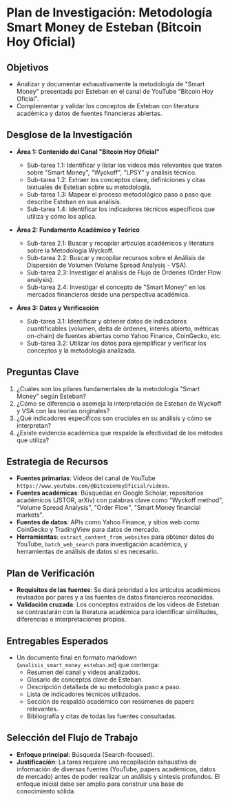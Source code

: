 # Plan de Investigación: Metodología Smart Money de Esteban (Bitcoin Hoy Oficial)

## Objetivos
- Analizar y documentar exhaustivamente la metodología de "Smart Money" presentada por Esteban en el canal de YouTube "Bitcoin Hoy Oficial".
- Complementar y validar los conceptos de Esteban con literatura académica y datos de fuentes financieras abiertas.

## Desglose de la Investigación
- **Área 1: Contenido del Canal "Bitcoin Hoy Oficial"**
  - Sub-tarea 1.1: Identificar y listar los videos más relevantes que traten sobre "Smart Money", "Wyckoff", "LPSY" y análisis técnico.
  - Sub-tarea 1.2: Extraer los conceptos clave, definiciones y citas textuales de Esteban sobre su metodología.
  - Sub-tarea 1.3: Mapear el proceso metodológico paso a paso que describe Esteban en sus análisis.
  - Sub-tarea 1.4: Identificar los indicadores técnicos específicos que utiliza y cómo los aplica.

- **Área 2: Fundamento Académico y Teórico**
  - Sub-tarea 2.1: Buscar y recopilar artículos académicos y literatura sobre la Metodología Wyckoff.
  - Sub-tarea 2.2: Buscar y recopilar recursos sobre el Análisis de Dispersión de Volumen (Volume Spread Analysis - VSA).
  - Sub-tarea 2.3: Investigar el análisis de Flujo de Órdenes (Order Flow analysis).
  - Sub-tarea 2.4: Investigar el concepto de "Smart Money" en los mercados financieros desde una perspectiva académica.

- **Área 3: Datos y Verificación**
  - Sub-tarea 3.1: Identificar y obtener datos de indicadores cuantificables (volumen, delta de órdenes, interés abierto, métricas on-chain) de fuentes abiertas como Yahoo Finance, CoinGecko, etc.
  - Sub-tarea 3.2: Utilizar los datos para ejemplificar y verificar los conceptos y la metodología analizada.

## Preguntas Clave
1. ¿Cuáles son los pilares fundamentales de la metodología "Smart Money" según Esteban?
2. ¿Cómo se diferencia o asemeja la interpretación de Esteban de Wyckoff y VSA con las teorías originales?
3. ¿Qué indicadores específicos son cruciales en su análisis y cómo se interpretan?
4. ¿Existe evidencia académica que respalde la efectividad de los métodos que utiliza?

## Estrategia de Recursos
- **Fuentes primarias**: Videos del canal de YouTube `https://www.youtube.com/@BitcoinHoyOficial/videos`.
- **Fuentes académicas**: Búsquedas en Google Scholar, repositorios académicos (JSTOR, arXiv) con palabras clave como "Wyckoff method", "Volume Spread Analysis", "Order Flow", "Smart Money financial markets".
- **Fuentes de datos**: APIs como Yahoo Finance, y sitios web como CoinGecko y TradingView para datos de mercado.
- **Herramientas**: `extract_content_from_websites` para obtener datos de YouTube, `batch_web_search` para investigación académica, y herramientas de análisis de datos si es necesario.

## Plan de Verificación
- **Requisitos de las fuentes**: Se dará prioridad a los artículos académicos revisados por pares y a las fuentes de datos financieros reconocidas.
- **Validación cruzada**: Los conceptos extraídos de los videos de Esteban se contrastarán con la literatura académica para identificar similitudes, diferencias e interpretaciones propias.

## Entregables Esperados
- Un documento final en formato markdown (`analisis_smart_money_esteban.md`) que contenga:
    - Resumen del canal y videos analizados.
    - Glosario de conceptos clave de Esteban.
    - Descripción detallada de su metodología paso a paso.
    - Lista de indicadores técnicos utilizados.
    - Sección de respaldo académico con resúmenes de papers relevantes.
    - Bibliografía y citas de todas las fuentes consultadas.

## Selección del Flujo de Trabajo
- **Enfoque principal**: Búsqueda (Search-focused).
- **Justificación**: La tarea requiere una recopilación exhaustiva de información de diversas fuentes (YouTube, papers académicos, datos de mercado) antes de poder realizar un análisis y síntesis profundos. El enfoque inicial debe ser amplio para construir una base de conocimiento sólida.
